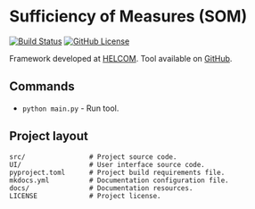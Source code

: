 # Sufficiency of Measures (SOM)

[![Build Status](https://github.com/helcomsecretariat/SOM/actions/workflows/ci.yml/badge.svg)](https://github.com/helcomsecretariat/SOM/actions)
[![GitHub License](https://img.shields.io/github/license/helcomsecretariat/SOM)](https://github.com/helcomsecretariat/SOM/blob/main/LICENCE)

Framework developed at [HELCOM](https://helcom.fi/baltic-sea-action-plan/som/).
Tool available on [GitHub](https://github.com/helcomsecretariat/SOM).

## Commands

* `python main.py` - Run tool.

## Project layout

    src/                # Project source code.
    UI/                 # User interface source code.
    pyproject.toml      # Project build requirements file.
    mkdocs.yml          # Documentation configuration file.
    docs/               # Documentation resources.
    LICENSE             # Project license.
